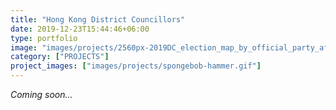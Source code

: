 ```yaml
---
title: "Hong Kong District Councillors"
date: 2019-12-23T15:44:46+06:00
type: portfolio
image: "images/projects/2560px-2019DC_election_map_by_official_party_affiliation.svg.png"
category: ["PROJECTS"]
project_images: ["images/projects/spongebob-hammer.gif"]
---
```


_Coming soon..._